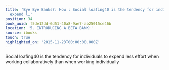 ```yaml
---
title: 'Bye Bye Banks?: How : Social loafing40 is the tendency for individuals to
  expend l…'
position: 34
book_uuid: f5de12dd-6d51-40a8-9ae7-ab25015ce46b
location: '5. INTRODUCING A BETA BANK:'
source: ibooks
touch: true
highlighted_on: '2015-11-23T00:00:00.000Z'
---
```


Social loafing40 is the tendency for individuals to expend less effort when working collaboratively than when working individually